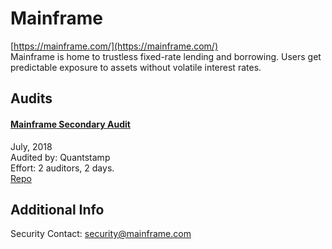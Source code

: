 
# Mainframe
  
[https://mainframe.com/](https://mainframe.com/)<br>
Mainframe is home to trustless fixed-rate lending and borrowing. Users get predictable exposure to assets without volatile interest rates.


## Audits



#### [Mainframe Secondary Audit](https://certificate.quantstamp.com/full/mainframe-secondary-audit)

July, 2018<br>
Audited by: Quantstamp<br>Effort: 2 auditors, 2 days.<br>
[Repo](https://github.com/MainframeHQ/contracts/tree/ERC20)
      

  



## Additional Info

Security Contact: security@mainframe.com
